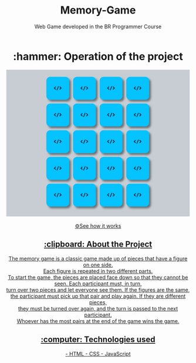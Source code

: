 <h1 align="center" font-size="20px">Memory-Game</h1>

<div align="center" >
 Web Game developed in the BR Programmer Course
</div>
<br>

<h1 align="center" > :hammer: Operation of the project </h1>

<p align="center" >
<img  width="500px" src="/memory-game.jpg" alt="modelo" >
</p>


<div align="center">
<a href="https://lorenagrazy.github.io/Memory-Game/">⚙️See how it works</
<div/>  
  
<br>


<h2 align="center"> :clipboard: About the Project </h2>
  
   
<div align="center">
The memory game is a classic game made up of pieces that have a figure on one side. <br> Each figure is repeated in two different parts. <br> To start the game, the pieces are placed face down so that they cannot be seen. Each participant must, in turn, <br> turn over two pieces and let everyone see them. If the figures are the same, <br> the participant must pick up that pair and play again. If they are different pieces, <br> they must be turned over again, and the turn is passed to the next participant. <br> Whoever has the most pairs at the end of the game wins the game.
</div>

<h2 align="center"> :computer: Technologies used </h2>
<div align="center">
- HTML
- CSS
- JavaScript

</div>

